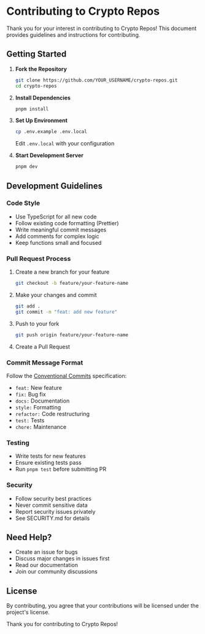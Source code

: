 # Contributing to Crypto Repos

Thank you for your interest in contributing to Crypto Repos! This document provides guidelines and instructions for contributing.

## Getting Started

1. **Fork the Repository**

   ```bash
   git clone https://github.com/YOUR_USERNAME/crypto-repos.git
   cd crypto-repos
   ```

2. **Install Dependencies**

   ```bash
   pnpm install
   ```

3. **Set Up Environment**

   ```bash
   cp .env.example .env.local
   ```

   Edit `.env.local` with your configuration

4. **Start Development Server**
   ```bash
   pnpm dev
   ```

## Development Guidelines

### Code Style

- Use TypeScript for all new code
- Follow existing code formatting (Prettier)
- Write meaningful commit messages
- Add comments for complex logic
- Keep functions small and focused

### Pull Request Process

1. Create a new branch for your feature

   ```bash
   git checkout -b feature/your-feature-name
   ```

2. Make your changes and commit

   ```bash
   git add .
   git commit -m "feat: add new feature"
   ```

3. Push to your fork

   ```bash
   git push origin feature/your-feature-name
   ```

4. Create a Pull Request

### Commit Message Format

Follow the [Conventional Commits](https://www.conventionalcommits.org/) specification:

- `feat:` New feature
- `fix:` Bug fix
- `docs:` Documentation
- `style:` Formatting
- `refactor:` Code restructuring
- `test:` Tests
- `chore:` Maintenance

### Testing

- Write tests for new features
- Ensure existing tests pass
- Run `pnpm test` before submitting PR

### Security

- Follow security best practices
- Never commit sensitive data
- Report security issues privately
- See SECURITY.md for details

## Need Help?

- Create an issue for bugs
- Discuss major changes in issues first
- Read our documentation
- Join our community discussions

## License

By contributing, you agree that your contributions will be licensed under the project's license.

Thank you for contributing to Crypto Repos!
